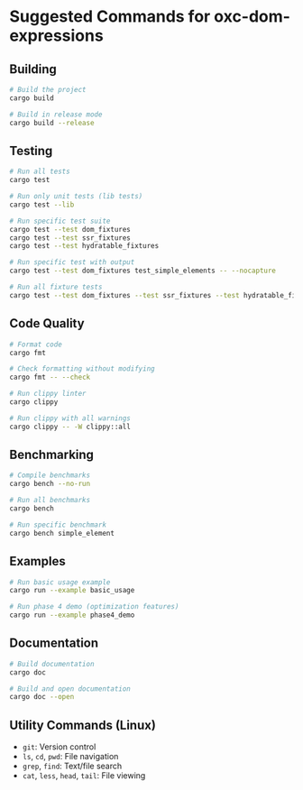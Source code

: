 # Suggested Commands for oxc-dom-expressions

## Building
```bash
# Build the project
cargo build

# Build in release mode
cargo build --release
```

## Testing
```bash
# Run all tests
cargo test

# Run only unit tests (lib tests)
cargo test --lib

# Run specific test suite
cargo test --test dom_fixtures
cargo test --test ssr_fixtures
cargo test --test hydratable_fixtures

# Run specific test with output
cargo test --test dom_fixtures test_simple_elements -- --nocapture

# Run all fixture tests
cargo test --test dom_fixtures --test ssr_fixtures --test hydratable_fixtures
```

## Code Quality
```bash
# Format code
cargo fmt

# Check formatting without modifying
cargo fmt -- --check

# Run clippy linter
cargo clippy

# Run clippy with all warnings
cargo clippy -- -W clippy::all
```

## Benchmarking
```bash
# Compile benchmarks
cargo bench --no-run

# Run all benchmarks
cargo bench

# Run specific benchmark
cargo bench simple_element
```

## Examples
```bash
# Run basic usage example
cargo run --example basic_usage

# Run phase 4 demo (optimization features)
cargo run --example phase4_demo
```

## Documentation
```bash
# Build documentation
cargo doc

# Build and open documentation
cargo doc --open
```

## Utility Commands (Linux)
- `git`: Version control
- `ls`, `cd`, `pwd`: File navigation
- `grep`, `find`: Text/file search
- `cat`, `less`, `head`, `tail`: File viewing

